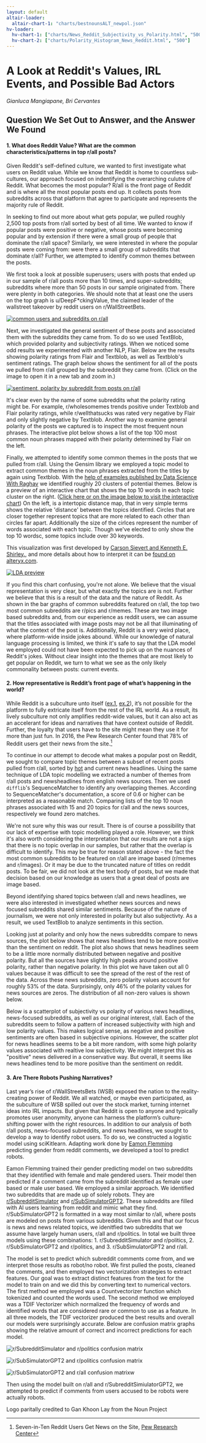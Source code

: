 ```yaml
---
layout: default
altair-loader:
  altair-chart-1: "charts/bestnounsALT_newpol.json"
hv-loader:
  hv-chart-1: ["charts/News_Reddit_Subjectivity_vs_Polarity.html", "500"] # second argument is the desired height
  hv-chart-2: ["charts/Polarity_Histogram_News_Reddit.html", "500"]
---
```



# A Look at Reddit's Values, IRL Events, and Possible Bad Actors
*Gianluca Mangiapane, Bri Cervantes*


## Question We Set Out to Answer, and the Answer We Found

#### 1. What does Reddit Value? What are the common characteristics/patterns in top r/all posts?

Given Reddit's self-defined culture, we wanted to first investigate what users on Reddit value. While we know that Reddit is home to countless sub-cultures, our approach focused on indentifying the overarching culutre of Reddit. What becomes the most popular? R/all is the front page of Reddit and is where all the most popular posts end up. It collects posts from subreddits across that platform that agree to participate and represents the majority rule of Reddit. 

In seeking to find out more about what gets popular, we pulled roughly 2,500 top posts from r/all sorted by best of all time. We wanted to know if popular posts were positive or negative, whose posts were becoming popular and by extension if there were a small group of people that dominate the r/all space? Similarly, we were interested in where the popular posts were coming from: were there a small group of subreddits that dominate r/all? Further, we attempted to identify common themes between the posts. 

We first took a look at possible superusers; users with posts that ended up in our sample of r/all posts more than 10 times, and super-subreddits; subreddits where more than 50 posts in our sample originated from. There were plenty in both categories. We should note that at least one the users on the top graph is u/DeepF*ckingValue, the claimed leader of the wallstreet takeover by reddit users on r/WallStreetBets. 

[![common users and subreddits on r/all](/KarmaMine/assets/img/Common.png)](/KarmaMine/assets/img/Common.png)


Next, we investigated the general sentiment of these posts and associated them with the subreddits they came from. To do so we used TextBlob, which provided polarity and subjectivity ratings. When we noticed some odd results we experimented with another NLP, Flair. Below are the results showing polarity ratings from Flair and Textblob, as well as Textblob's sentiment ratings. The graph below shows the sentiment for all of the posts we pulled from r/all grouped by the subreddit they came from. (Click on the image to open it in a new tab and zoom in.)

[![sentiment, polarity by subreddit from posts on r/all](/KarmaMine/assets/img/subdotplot_newpol.png)](/KarmaMine/assets/img/subdotplot_newpol.png)

It's clear even by the name of some subreddits what the polarity rating might be. For example, r/wholesomemes trends positive under Textblob and Flair polarity ratings, while r/wellthatsucks was rated very negative by Flair and only slightly negative by Textblob. Another way to examine general polarity of the posts we captured is to inspect the most frequent noun phrases. The interactive plot below shows a list of the top 100 most common noun phrases mapped with their polarity determined by Flair on the left. 

<div id="altair-chart-1" style= "width: 300px;"></div>

Finally, we attempted to identify some common themes in the posts that we pulled from r/all. Using the Gensim library we employed a topic model to extract common themes in the noun phrases extracted from the titles by again using Textblob. With the [help of examples published by Data Science With Raghav](https://github.com/raaga500/YTshared/blob/master/V4_TopicModelling_4.ipynb) we identified roughly 20 clusters of potential themes. Below is a preview of an interactive chart that shows the top 10 words in each topic cluster on the right. ([Click here or on the image below to visit the interactive chart](/KarmaMine/LDA.html)) On the left, is a intertopic distance map, that in very simple terms shows the relative 'distance' between the topics identified. Circles that are closer together represent topics that are more related to each other than circles far apart. Additionally the size of the cirlces represent the number of words associated with each topic. Though we've elected to only show the top 10 wordsc, some topics include over 30 keywords. 

This visualization was first developed by [Carson Sievert and Kenneth E. Shirley.](https://nlp.stanford.edu/events/illvi2014/papers/sievert-illvi2014.pdf), and more details about how to interpret it can be [found on alteryx.com](https://community.alteryx.com/t5/Data-Science/Getting-to-the-Point-with-Topic-Modeling-Part-3-Interpreting-the/ba-p/614992).

[![LDA preview](/KarmaMine/assets/img/LDA_pic.PNG)](/KarmaMine/LDA.html)


If you find this chart confusing, you're not alone. We believe that the visual representation is very clear, but what exactly the topics are is not. Further we believe that this is a result of the data and the nature of Reddit. As shown in the bar graphs of common subreddits featured on r/all, the top two most common subreddits are r/pics and r/memes. These are two image based subreddits and, from our experience as reddit users, we can assume that the titles associated with image posts may not be all that illuminating of what the context of the post is. Additionally, Reddit is a very weird place, where platform-wide inside jokes abound. While our knowledge of natural language processing is limited, we think it's safe to say that the LDA model we employed could not have been expected to pick up on the nuances of Reddit's jokes. Without clear insight into the themes that are most likely to get popular on Reddit, we turn to what we see as the only likely commonality between posts: current events.


#### 2. How representative is Reddit’s front page of what’s happening in the world? 


While Reddit is a subculture unto itself ([ex.1](https://www.reddit.com/r/Music/comments/56cdgm/ama_im_really_rick_astley_i_swear_and_to/), [ex.2](http://i0.kym-cdn.com/entries/icons/original/000/016/212/manning.png)), it’s not possible for the platform to fully extricate itself from the rest of the IRL world. As a result, its lively subculture not only amplifies reddit-wide values, but it can also act as an accelerant for ideas and narratives that have context outside of Reddit. Further, the loyalty that users have to the site might mean they use it for more than just fun. In 2016, the Pew Research Center found that 78% of Reddit users get their news from the site.[^5] 

To continue in our attempt to decode what makes a popular post on Reddit, we sought to compare topic themes between a subset of recent posts pulled from r/all, sorted by [hot](https://zapier.com/blog/how-to-use-reddit/) and current news headlines. Using the same technique of LDA topic modelling we extracted a number of themes from r/all posts and newsheadlines from english news sources. Then we used `difflib`'s SequenceMatcher to identify any overlapping themes. According to SequenceMatcher's documentation, a score of 0.6 or higher can be interpreted as a reasonable match. Comparing lists of the top 10 noun phrases associated with 15 and 20 topics for r/all and the news sources, respectively we found zero matches. 

We're not sure why this was our result. There is of course a possibility that our lack of expertise with topic modelling played a role. However, we think it's also worth considering the interpretation that our results are not a sign that there is no topic overlap in our samples, but rather that the overlap is difficult to identify. This may be true for reason stated above - the fact the most common subreddits to be featured on r/all are image based (r/memes and r/images). Or it may be due to the truncated nature of titles on reddit posts. To be fair, we did not look at the text body of posts, but we made that decision based on our knowledge as users that a great deal of posts are image based.

Beyond identifying shared topics between r/all and news headlines, we were also interested in investigated whether news sources and news focused subreddits shared similar sentiments. Because of the nature of journalism, we were not only interested in polarity but also subjectivty. As a result, we used TextBlob to analyze sentiments in this section. 

Looking just at polarity and only how the news subreddits compare to news sources, the plot below shows that news headlines tend to be more positive than the sentiment on reddit. The plot also shows that news headlines seem to be a little more normally distributed between negative and positive polarity. But all the sources have slightly high peaks around positive polarity, rather than negative polarity. In this plot we have taken out all 0 values because it was difficult to see the spread of the rest of the rest of the data. Across these news subreddits, zero polarity values account for roughly 53% of the data. Surprisingly, only 46% of the polarity values for news sources are zeros. The distribution of all non-zero values is shown below. 

<div id="hv-chart-2"></div>

Below is a scatterplot of subjectivity vs polarity of various news headlines, news-focused subreddits, as well as our original interest, r/all. Each of the subreddits seem to follow a pattern of increased subjectivity with high and low polarity values. This makes logical sense, as negative and positive sentiments are often based in subjective opinions. However, the scatter plot for news headlines seems to be a bit more random, with some high polarity values associated with realtive low subjectivity. We might interpret this as "positive" news delivered in a conservative way. But overall, it seems like news headlines tend to be more positive than the sentiment on reddit.

<div id="hv-chart-1"></div>


#### 3. Are There Robots Pushing Narratives?

Last year’s rise of r/WallStreetsBets (WSB) exposed the nation to the reality-creating power of Reddit. We all watched, or maybe even participated, as the subculture of WSB spilled out over the stock market, turning internet ideas into IRL impacts. But given that Reddit is open to anyone and typically promotes user anonymity, anyone can harness the platform’s culture-shifting power with the right resources. In addition to our analysis of both r/all posts, news-focused subreddits, and news headlines, we sought to develop a way to identify robot users. To do so, we constructed a logistic model using sciKitlearn. Adapting work done by [Eamon Flemming](http://www.eamonfleming.com/projects/reddit-gender.html) predicting gender from reddit comments, we developed a tool to predict robots. 

Eamon Flemming trained their gender predicting model on two subreddits that they identified with female and male gendered users. Their model then predicted if a comment came from the subreddit identified as female user based or male user based. We employed a similar approach. We identified two subreddits that are made up of solely robots. They are [r/SubredditSimulator](https://www.reddit.com/r/SubredditSimulator/) and [r/SubSimulatorGPT2](https://www.reddit.com/r/SubSimulatorGPT2/). These subreddits are filled with AI users learning from reddit and mimic what they find. r/SubSimulatorGPT2 is formatted in a way most similar to r/all, where posts are modeled on posts from various subreddits. Given this and that our focus is news and news related topics, we idenitfied two subreddits that we assume have largely human users, r/all and r/politics. In total we built three models using these combinations: 1. r/SubredditSimulator and r/politics, 2. r/SubSimulatorGPT2 and r/politics, and 3. r/SubSimulatorGPT2 and r/all.

The model is set to predict which subreddit comments come from, and we interpret those results as robot/no robot. We first pulled the posts, cleaned the comments, and then employed two vectorization strategies to extract features. Our goal was to extract distinct features from the text for the model to train on and we did this by converting text to numerical vectors. The first method we employed was a Countvectorizer function which tokenized and counted the words used. The second method we employed was a TDIF Vectorizer which normalized the frequency of words and identified words that are considered rare or common to use as a feature. In all three models, the TDIF vectorizer produced the best results and overall our models were surprisingly accurate. Below are confusion matrix graphs showing the relative amount of correct and incorrect predictions for each model. 


![r/SubredditSimulator and r/politics confusion matrix](/KarmaMine/assets/img/SubSimMatrix.png)

![r/SubSimulatorGPT2 and r/politics confusion matrix](/KarmaMine/assets/img/SubSimGPT2Matrix.png)

![r/SubSimulatorGPT2 and r/all confusion matrixw](/KarmaMine/assets/img/rall_SubSimGPT2Matrix.png)

Then using the model built on r/all and r/SubredditSimiulatorGPT2, we attempted to predict if comments from users accused to be robots were actually robots.







Logo paritally credited to Gan Khoon Lay from the Noun Project


[^1]: Digital 2021 April Global Statshot Report, [datareportal.com](https://datareportal.com/reports/digital-2021-april-global-statshot)
[^2]: Reddit Statistics, [oberlo.com](https://www.oberlo.com/blog/reddit-statistics)
[^3]: This is not the official name for the algorithm, but is what we’ll be calling it
[^4]: Meet The New Algorithm, Same As The Old Algorithm [thesocietypages.org](https://thesocietypages.org/cyborgology/2016/07/01/meet-the-new-algorithm-same-as-the-old-algorithm/)
[^5]: Seven-in-Ten Reddit Users Get News on the Site, [Pew Research Center](https://www.pewresearch.org/journalism/2016/02/25/reddit-news-users-more-likely-to-be-male-young-and-digital-in-their-news-preferences/)
